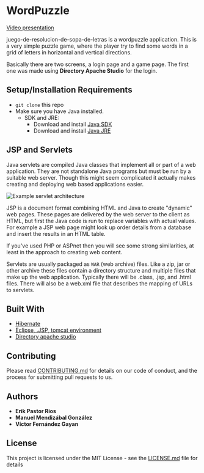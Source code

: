 # WordPuzzle

[Video presentation](http://vfernandez.me/uoc/video_sopa_letras.mp4)

juego-de-resolucion-de-sopa-de-letras is a wordpuzzle application. This is a very simple puzzle game, where the player try to find some words in a grid of letters in horizontal and vertical directions.

Basically there are two screens, a login page and a game page. The first one was made using **Directory Apache Studio** for the login.

## Setup/Installation Requirements
* `git clone` this repo
* Make sure you have Java installed.
    * SDK and JRE:
        * Download and install [Java SDK](http://www.oracle.com/technetwork/java/javase/downloads/jdk8-downloads-2133151.html)
        * Download and install [Java JRE](http://www.java.com/en/)

## JSP and Servlets

Java servlets are compiled Java classes that implement all or part of a web application. They are not standalone Java programs but must be run by a suitable web server.  Though this might seem complicated it actually makes creating and deploying web based applications easier.

![Example servlet architecture](http://vfernandez.me/uoc/img/servlet-diag.gif)

JSP is a document format combining HTML and Java to create "dynamic" web pages. These pages are delivered by the web server to the client as HTML, but first the Java code is run to replace variables with actual values.  For example a JSP web page might look up order details from a database and insert the results in an HTML table. 

If you've used PHP or ASPnet then you will see some strong similarities, at least in the approach to creating web content.

Servlets are usually packaged as ``WAR`` (web archive) files. Like a zip, jar or other archive these files contain a directory structure and multiple files that make up the web application.  Typically there will be .class, .jsp, and .html files. There will also be a web.xml file that describes the mapping of URLs to servlets.

## Built With

* [Hibernate](http://hibernate.org/)
* [Eclipse, .JSP, tomcat environment](http://www.w3big.com/jsp/eclipse-jsp.html)
* [Directory apache studio](https://directory.apache.org/studio/)

## Contributing

Please read [CONTRIBUTING.md](https://gist.github.com/PurpleBooth/b24679402957c63ec426) for details on our code of conduct, and the process for submitting pull requests to us.

## Authors

* **Erik Pastor Rios**
* **Manuel Mendizábal González**
* **Víctor Fernández Gayan**

## License

This project is licensed under the MIT License - see the [LICENSE.md](LICENSE.md) file for details
